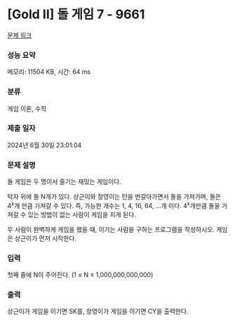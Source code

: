 # [Gold II] 돌 게임 7 - 9661 

[문제 링크](https://www.acmicpc.net/problem/9661) 

### 성능 요약

메모리: 11504 KB, 시간: 64 ms

### 분류

게임 이론, 수학

### 제출 일자

2024년 6월 30일 23:01:04

### 문제 설명

<p>돌 게임은 두 명이서 즐기는 재밌는 게임이다.</p>

<p>탁자 위에 돌 N개가 있다. 상근이와 창영이는 턴을 번갈아가면서 돌을 가져가며, 돌은 4<sup>x</sup>개 만큼 가져갈 수 있다. 즉, 가능한 개수는 1, 4, 16, 64, ...개 이다. 4<sup>x</sup>개만큼 돌을 가져갈 수 있는 방법이 없는 사람이 게임을 지게 된다.</p>

<p>두 사람이 완벽하게 게임을 했을 때, 이기는 사람을 구하는 프로그램을 작성하시오. 게임은 상근이가 먼저 시작한다.</p>

### 입력 

 <p>첫째 줄에 N이 주어진다. (1 ≤ N ≤ 1,000,000,000,000)</p>

### 출력 

 <p>상근이가 게임을 이기면 SK를, 창영이가 게임을 이기면 CY을 출력한다.</p>

